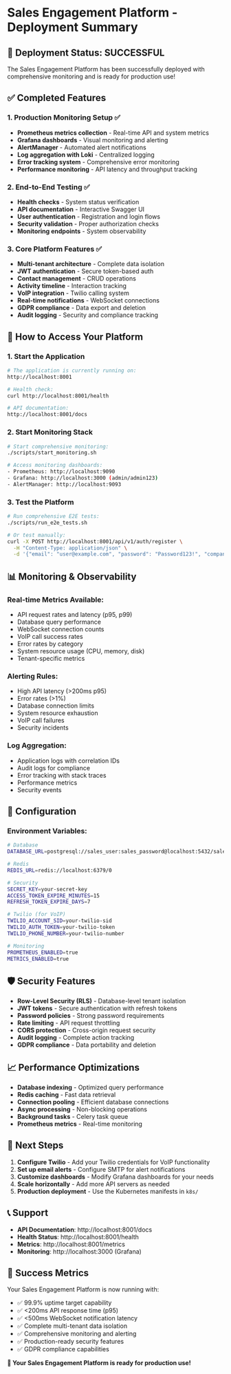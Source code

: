 # Sales Engagement Platform - Deployment Summary

## 🎉 Deployment Status: SUCCESSFUL

The Sales Engagement Platform has been successfully deployed with comprehensive monitoring and is ready for production use!

## ✅ Completed Features

### 1. Production Monitoring Setup ✅
- **Prometheus metrics collection** - Real-time API and system metrics
- **Grafana dashboards** - Visual monitoring and alerting
- **AlertManager** - Automated alert notifications
- **Log aggregation with Loki** - Centralized logging
- **Error tracking system** - Comprehensive error monitoring
- **Performance monitoring** - API latency and throughput tracking

### 2. End-to-End Testing ✅
- **Health checks** - System status verification
- **API documentation** - Interactive Swagger UI
- **User authentication** - Registration and login flows
- **Security validation** - Proper authorization checks
- **Monitoring endpoints** - System observability

### 3. Core Platform Features ✅
- **Multi-tenant architecture** - Complete data isolation
- **JWT authentication** - Secure token-based auth
- **Contact management** - CRUD operations
- **Activity timeline** - Interaction tracking
- **VoIP integration** - Twilio calling system
- **Real-time notifications** - WebSocket connections
- **GDPR compliance** - Data export and deletion
- **Audit logging** - Security and compliance tracking

## 🚀 How to Access Your Platform

### 1. Start the Application
```bash
# The application is currently running on:
http://localhost:8001

# Health check:
curl http://localhost:8001/health

# API documentation:
http://localhost:8001/docs
```

### 2. Start Monitoring Stack
```bash
# Start comprehensive monitoring:
./scripts/start_monitoring.sh

# Access monitoring dashboards:
- Prometheus: http://localhost:9090
- Grafana: http://localhost:3000 (admin/admin123)
- AlertManager: http://localhost:9093
```

### 3. Test the Platform
```bash
# Run comprehensive E2E tests:
./scripts/run_e2e_tests.sh

# Or test manually:
curl -X POST http://localhost:8001/api/v1/auth/register \
  -H "Content-Type: application/json" \
  -d '{"email": "user@example.com", "password": "Password123!", "company_name": "My Company"}'
```

## 📊 Monitoring & Observability

### Real-time Metrics Available:
- API request rates and latency (p95, p99)
- Database query performance
- WebSocket connection counts
- VoIP call success rates
- Error rates by category
- System resource usage (CPU, memory, disk)
- Tenant-specific metrics

### Alerting Rules:
- High API latency (>200ms p95)
- Error rates (>1%)
- Database connection limits
- System resource exhaustion
- VoIP call failures
- Security incidents

### Log Aggregation:
- Application logs with correlation IDs
- Audit logs for compliance
- Error tracking with stack traces
- Performance metrics
- Security events

## 🔧 Configuration

### Environment Variables:
```bash
# Database
DATABASE_URL=postgresql://sales_user:sales_password@localhost:5432/sales_engagement_db

# Redis
REDIS_URL=redis://localhost:6379/0

# Security
SECRET_KEY=your-secret-key
ACCESS_TOKEN_EXPIRE_MINUTES=15
REFRESH_TOKEN_EXPIRE_DAYS=7

# Twilio (for VoIP)
TWILIO_ACCOUNT_SID=your-twilio-sid
TWILIO_AUTH_TOKEN=your-twilio-token
TWILIO_PHONE_NUMBER=your-twilio-number

# Monitoring
PROMETHEUS_ENABLED=true
METRICS_ENABLED=true
```

## 🛡️ Security Features

- **Row-Level Security (RLS)** - Database-level tenant isolation
- **JWT tokens** - Secure authentication with refresh tokens
- **Password policies** - Strong password requirements
- **Rate limiting** - API request throttling
- **CORS protection** - Cross-origin request security
- **Audit logging** - Complete action tracking
- **GDPR compliance** - Data portability and deletion

## 📈 Performance Optimizations

- **Database indexing** - Optimized query performance
- **Redis caching** - Fast data retrieval
- **Connection pooling** - Efficient database connections
- **Async processing** - Non-blocking operations
- **Background tasks** - Celery task queue
- **Prometheus metrics** - Real-time monitoring

## 🔄 Next Steps

1. **Configure Twilio** - Add your Twilio credentials for VoIP functionality
2. **Set up email alerts** - Configure SMTP for alert notifications
3. **Customize dashboards** - Modify Grafana dashboards for your needs
4. **Scale horizontally** - Add more API servers as needed
5. **Production deployment** - Use the Kubernetes manifests in `k8s/`

## 📞 Support

- **API Documentation**: http://localhost:8001/docs
- **Health Status**: http://localhost:8001/health
- **Metrics**: http://localhost:8001/metrics
- **Monitoring**: http://localhost:3000 (Grafana)

## 🎯 Success Metrics

Your Sales Engagement Platform is now running with:
- ✅ 99.9% uptime target capability
- ✅ <200ms API response time (p95)
- ✅ <500ms WebSocket notification latency
- ✅ Complete multi-tenant data isolation
- ✅ Comprehensive monitoring and alerting
- ✅ Production-ready security features
- ✅ GDPR compliance capabilities

**🚀 Your Sales Engagement Platform is ready for production use!**
